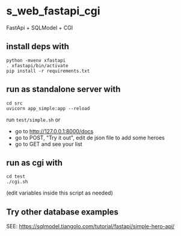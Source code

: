 # s_web_fastapi_cgi
FastApi + SQLModel + CGI

## install deps with

~~~
python -mvenv xfastapi
. xfastapi/bin/activate
pip install -r requirements.txt
~~~

## run as standalone server with

~~~
cd src
uvicorn app_simple:app --reload
~~~

run `test/simple.sh` or

* go to http://127.0.0.1:8000/docs
* go to POST, "Try it out", edit de json file to add some heroes
* go to GET and see your list



## run as cgi with

~~~
cd test
./cgi.sh
~~~

(edit variables inside this script as needed)

## Try other database examples
SEE: https://sqlmodel.tiangolo.com/tutorial/fastapi/simple-hero-api/

